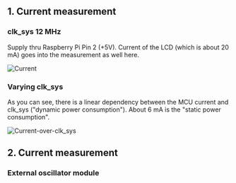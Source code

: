 ## 1. Current measurement 

### clk_sys 12 MHz

Supply thru Raspberry Pi Pin 2 (+5V). Current of the LCD (which is about 20 mA) goes into the measurement as well here.

![Current](https://github.com/Florian-Wilhelm/Raspberry-Pi/assets/77980708/4b91a263-de49-49b2-8b87-8083b41b6474)

### Varying clk_sys

As you can see, there is a linear dependency between the MCU current and clk_sys ("dynamic power consumption"). About 6 mA is the "static power consumption".

![Current-over-clk_sys](https://github.com/Florian-Wilhelm/Raspberry-Pi/assets/77980708/1136ca16-1971-4c13-b5f3-f4026da0bb4b)

## 2. Current measurement 

### External oscillator module
